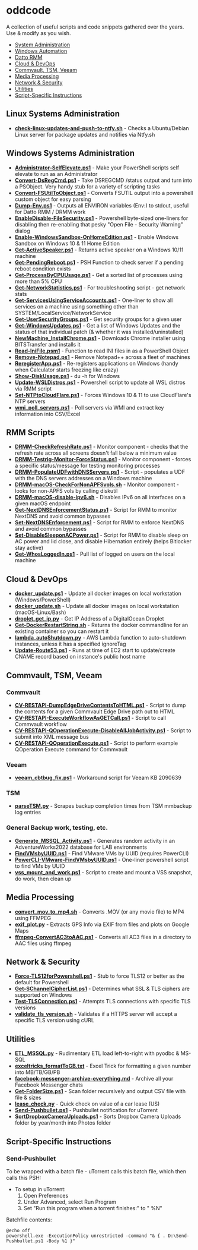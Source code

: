 # oddcode

A collection of useful scripts and code snippets gathered over the years.
Use & modify as you wish.

- [System Administration](#system-administration)
- [Windows Automation](#windows-automation)
- [Datto RMM](#datto-rmm)
- [Cloud & DevOps](#cloud--devops)
- [Commvault, TSM, Veeam](#commvault)
- [Media Processing](#media-processing)
- [Network & Security](#network--security)
- [Utilities](#utilities)
- [Script-Specific Instructions](#script-specific-instructions)

## Linux Systems Administration

* **[check-linux-updates-and-push-to-ntfy.sh](Linux_Systems_Administration/check-linux-updates-and-push-to-ntfy.sh)** - Checks a Ubuntu/Debian Linux server for package updates and notifies via Ntfy.sh

## Windows Systems Administration

* **[Administrator-SelfElevate.ps1](Windows_Systems_Administration/Administrator-SelfElevate.ps1)** - Make your PowerShell scripts self elevate to run as an Administrator
* **[Convert-DsRegCmd.ps1](Windows_Systems_Administration/Convert-DsRegCmd.ps1)** - Take DSREGCMD /status output and turn into a PSObject. Very handy stub for a variety of scripting tasks
* **[Convert-FSUtilToObject.ps1](Windows_Systems_Administration/Convert-FSUtilToObject.ps1)** - Converts FSUTIL output into a powershell custom object for easy parsing
* **[Dump-Env.ps1](Windows_Systems_Administration/Dump-Env.ps1)** - Outputs all ENVIRON variables (Env:) to stdout, useful for Datto RMM / DRMM work
* **[EnableDisable-FileSecurity.ps1](Windows_Systems_Administration/EnableDisable-FileSecurity.ps1)** - Powershell byte-sized one-liners for disabling then re-enabling that pesky "Open File - Security Warning" dialog
* **[Enable-WindowsSandbox-OnHomeEdition.ps1](Windows_Systems_Administration/Enable-WindowsSandbox-OnHomeEdition.ps1)** - Enable Windows Sandbox on Windows 10 & 11 Home Edition
* **[Get-ActiveSpeaker.ps1](Windows_Systems_Administration/Get-ActiveSpeaker.ps1)** - Returns active speaker on a Windows 10/11 machine
* **[Get-PendingReboot.ps1](Windows_Systems_Administration/Get-PendingReboot.ps1)** - PSH Function to check server if a pending reboot condition exists
* **[Get-ProcessByCPUUsage.ps1](Windows_Systems_Administration/Get-ProcessByCPUUsage.ps1)** - Get a sorted list of processes using more than 5% CPU
* **[Get-NetworkStatistics.ps1](Windows_Systems_Administration/Get-NetworkStatistics.ps1)** - For troubleshooting script - get network stats
* **[Get-ServicesUsingServiceAccounts.ps1](Windows_Systems_Administration/Get-ServicesUsingServiceAccounts.ps1)** - One-liner to show all services on a machine using something other than SYSTEM/LocalService/NetworkService
* **[Get-UserSecurityGroups.ps1](Windows_Systems_Administration/Get-UserSecurityGroups.ps1)** - Get security groups for a given user
* **[Get-WindowsUpdates.ps1](Windows_Systems_Administration/Get-WindowsUpdates.ps1)** - Get a list of Windows Updates and the status of that individual patch (& whether it was installed/uninstalled)
* **[NewMachine_InstallChrome.ps1](Windows_Systems_Administration/NewMachine_InstallChrome.ps1)** - Downloads Chrome installer using BITSTransfer and installs it
* **[Read-IniFile.psm1](Windows_Systems_Administration/Read-IniFile.psm1)** - Function to read INI files in as a PowerShell Object
* **[Remove-Notepad.ps1](Windows_Systems_Administration/Remove-Notepad.ps1)** - Remove Notepad++ across a fleet of machines
* **[ReregisterApp.ps1](Windows_Systems_Administration/ReregisterApp.ps1)** - Re-registers applications on Windows (handy when Calculator starts freezing like crazy)
* **[Show-DiskUsage.ps1](Windows_Systems_Administration/Show-DiskUsage.ps1)** - du -h for Windows
* **[Update-WSLDistros.ps1](Windows_Systems_Administration/Update-WSLDistros.ps1)** - Powershell script to update all WSL distros via RMM script
* **[Set-NTPtoCloudFlare.ps1](Windows_Systems_Administration/Set-NTPtoCloudFlare.ps1)** - Forces Windows 10 & 11 to use CloudFlare's NTP servers
* **[wmi_poll_servers.ps1](Windows_Systems_Administration/wmi_poll_servers.ps1)** - Poll servers via WMI and extract key information into CSV/Excel

## RMM Scripts

* **[DRMM-CheckRefreshRate.ps1](RMM_Scripts/DRMM-CheckRefreshRate.ps1)** - Monitor component - checks that the refresh rate across all screens doesn't fall below a minimum value
* **[DRMM-Testrig-Monitor-ForceStatus.ps1](RMM_Scripts/DRMM-Testrig-Monitor-ForceStatus.ps1)** - Monitor component - forces a specific status/message for testing monitoring processes
* **[DRMM-PopulateUDFwithDNSServers.ps1](RMM_Scripts/DRMM-PopulateUDFwithDNSServers.ps1)** - Script - populates a UDF with the DNS servers addresses on a Windows machine
* **[DRMM-macOS-CheckForNonAPFSvols.sh](RMM_Scripts/DRMM-macOS-CheckForNonAPFSvols.sh)** - Monitor component - looks for non-APFS vols by calling diskutil
* **[DRMM-macOS-disable-ipv6.sh](RMM_Scripts/DRMM-macOS-disable-ipv6.sh)** - Disables IPv6 on all interfaces on a given macOS endpoint
* **[Get-NextDNSEnforcementStatus.ps1](RMM_Scripts/Get-NextDNSEnforcementStatus.ps1)** - Script for RMM to monitor NextDNS and avoid common bypasses
* **[Set-NextDNSEnforcement.ps1](RMM_Scripts/Set-NextDNSEnforcement.ps1)** - Script for RMM to enforce NextDNS and avoid common bypasses
* **[Set-DisableSleeponACPower.ps1](RMM_Scripts/Set-DisableSleeponACPower.ps1)** - Script for RMM to disable sleep on AC power and lid close, and disable Hibernation entirely (helps Bitlocker stay active)
* **[Get-WhosLoggedIn.ps1](RMM_Scripts/Get-WhosLoggedIn.ps1)** - Pull list of logged on users on the local machine

## Cloud & DevOps

* **[docker_update.ps1](Cloud_DevOps/docker_update.ps1)** - Update all docker images on local workstation (Windows/PowerShell)
* **[docker_update.sh](Cloud_DevOps/docker_update.sh)** - Update all docker images on local workstation (macOS-Linux/Bash)
* **[droplet_get_ip.py](Cloud_DevOps/droplet_get_ip.py)** - Get IP Address of a DigitalOcean Droplet
* **[Get-DockerRestartString.sh](Cloud_DevOps/Get-DockerRestartString.sh)** - Returns the docker commandline for an existing container so you can restart it
* **[lambda_autoShutdown.py](Cloud_DevOps/lambda_autoShutdown.py)** - AWS Lambda function to auto-shutdown instances, unless it has a specified ignoreTag
* **[Update-Route53.ps1](Cloud_DevOps/Update-Route53.ps1)** - Runs at time of EC2 start to update/create CNAME record based on instance's public host name

## Commvault, TSM, Veeam

### Commvault
* **[CV-RESTAPI-DumpEdgeDriveContentsToHTML.ps1](Commvault_TSM_Veeam/Commvault/CV-RESTAPI-DumpEdgeDriveContentsToHTML.ps1)** - Script to dump the contents for a given Commvault Edge Drive path out to HTML
* **[CV-RESTAPI-ExecuteWorkflowAsGETCall.ps1](Commvault_TSM_Veeam/Commvault/CV-RESTAPI-ExecuteWorkflowAsGETCall.ps1)** - Script to call Commvault workflow
* **[CV-RESTAPI-QOperationExecute-DisableAllJobActivity.ps1](Commvault_TSM_Veeam/Commvault/CV-RESTAPI-QOperationExecute-DisableAllJobActivity.ps1)** - Script to submit into XML message bus
* **[CV-RESTAPI-QOperationExecute.ps1](Commvault_TSM_Veeam/Commvault/CV-RESTAPI-QOperationExecute.ps1)** - Script to perform example QOperation Execute command for Commvault

### Veeam
* **[veeam_cbtbug_fix.ps1](Commvault_TSM_Veeam/Veeam/veeam_cbtbug_fix.ps1)** - Workaround script for Veeam KB 2090639

### TSM
* **[parseTSM.py](Commvault_TSM_Veeam/TSM/parseTSM.py)** - Scrapes backup completion times from TSM mmbackup log entries

### General Backup work, testing, etc.
* **[Generate_MSSQL_Activity.ps1](Commvault_TSM_Veeam/General/Generate_MSSQL_Activity.ps1)** - Generates random activity in an AdventureWorks2022 database for LAB environments
* **[FindVMsbyUUID.ps1](Commvault_TSM_Veeam/General/FindVMsbyUUID.ps1)** - Find VMware VMs by UUID (requires PowerCLI)
* **[PowerCLI-VMware-FindVMsbyUUID.ps1](Commvault_TSM_Veeam/General/PowerCLI-VMware-FindVMsbyUUID.ps1)** - One-liner powershell script to find VMs by UUID
* **[vss_mount_and_work.ps1](Commvault_TSM_Veeam/General/vss_mount_and_work.ps1)** - Script to create and mount a VSS snapshot, do work, then clean up

## Media Processing

* **[convert_mov_to_mp4.sh](Media_Processing/convert_mov_to_mp4.sh)** - Converts .MOV (or any movie file) to MP4 using FFMPEG
* **[exif_plot.py](Media_Processing/exif_plot.py)** - Extracts GPS Info via EXIF from files and plots on Google Maps
* **[ffmpeg-ConvertAC3toAAC.ps1](Media_Processing/ffmpeg-ConvertAC3toAAC.ps1)** - Converts all AC3 files in a directory to AAC files using ffmpeg

## Network & Security

* **[Force-TLS12forPowershell.ps1](Network_Security/Force-TLS12forPowershell.ps1)** - Stub to force TLS12 or better as the default for Powershell
* **[Get-SChannelCipherList.ps1](Network_Security/Get-SChannelCipherList.ps1)** - Determines what SSL & TLS ciphers are supported on Windows
* **[Test-TLSConnection.ps1](Network_Security/Test-TLSConnection.ps1)** - Attempts TLS connections with specific TLS versions
* **[validate_tls_version.sh](Network_Security/validate_tls_version.sh)** - Validates if a HTTPS server will accept a specific TLS version using cURL

## Utilities

* **[ETL_MSSQL.py](Utilities/ETL_MSSQL.py)** - Rudimentary ETL load left-to-right with pyodbc & MS-SQL
* **[exceltricks_formatToGB.txt](Utilities/exceltricks_formatToGB.txt)** - Excel Trick for formatting a given number into MB/TB/GB/PB
* **[facebook-messenger-archive-everything.md](Utilities/facebook-messenger-archive-everything.md)** - Archive all your Facebook Messenger chats
* **[Get-FolderSize.ps1](Utilities/Get-FolderSize.ps1)** - Scan folder recursively and output CSV file with file & sizes
* **[lease_check.py](Utilities/lease_check.py)** - Quick check on value of a car lease (US)
* **[Send-Pushbullet.ps1](Utilities/Send-Pushbullet.ps1)** - Pushbullet notification for uTorrent
* **[SortDropboxCameraUploads.ps1](Utilities/SortDropboxCameraUploads.ps1)** - Sorts Dropbox Camera Uploads folder by year/month into Photos folder


## Script-Specific Instructions

### Send-Pushbullet

To be wrapped with a batch file - uTorrent calls this batch file, which then calls this PSH:

* To setup in uTorrent:
  1. Open Preferences
  2. Under Advanced, select Run Program
  3. Set "Run this program when a torrent finishes:" to "<path to batch file> %N"

Batchfile contents:
```
@echo off
powershell.exe -ExecutionPolicy unrestricted -command "& { . D:\Send-Pushbullet.ps1 -Body %1 }"
```

